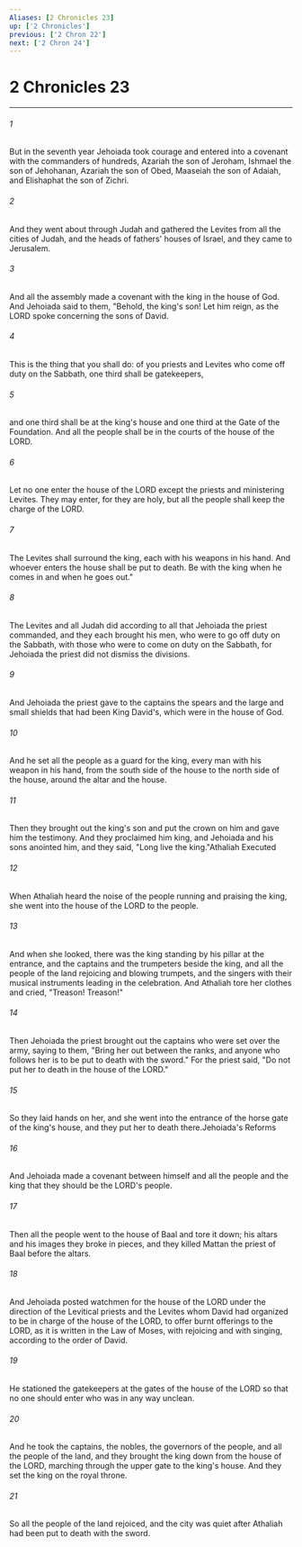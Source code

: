 ```yaml
---
Aliases: [2 Chronicles 23]
up: ['2 Chronicles']
previous: ['2 Chron 22']
next: ['2 Chron 24']
---
```

# 2 Chronicles 23
***



###### 1 
But in the seventh year Jehoiada took courage and entered into a covenant with the commanders of hundreds, Azariah the son of Jeroham, Ishmael the son of Jehohanan, Azariah the son of Obed, Maaseiah the son of Adaiah, and Elishaphat the son of Zichri. 

###### 2 
And they went about through Judah and gathered the Levites from all the cities of Judah, and the heads of fathers' houses of Israel, and they came to Jerusalem. 

###### 3 
And all the assembly made a covenant with the king in the house of God. And Jehoiada said to them, "Behold, the king's son! Let him reign, as the LORD spoke concerning the sons of David. 

###### 4 
This is the thing that you shall do: of you priests and Levites who come off duty on the Sabbath, one third shall be gatekeepers, 

###### 5 
and one third shall be at the king's house and one third at the Gate of the Foundation. And all the people shall be in the courts of the house of the LORD. 

###### 6 
Let no one enter the house of the LORD except the priests and ministering Levites. They may enter, for they are holy, but all the people shall keep the charge of the LORD. 

###### 7 
The Levites shall surround the king, each with his weapons in his hand. And whoever enters the house shall be put to death. Be with the king when he comes in and when he goes out." 

###### 8 
The Levites and all Judah did according to all that Jehoiada the priest commanded, and they each brought his men, who were to go off duty on the Sabbath, with those who were to come on duty on the Sabbath, for Jehoiada the priest did not dismiss the divisions. 

###### 9 
And Jehoiada the priest gave to the captains the spears and the large and small shields that had been King David's, which were in the house of God. 

###### 10 
And he set all the people as a guard for the king, every man with his weapon in his hand, from the south side of the house to the north side of the house, around the altar and the house. 

###### 11 
Then they brought out the king's son and put the crown on him and gave him the testimony. And they proclaimed him king, and Jehoiada and his sons anointed him, and they said, "Long live the king."Athaliah Executed 

###### 12 
When Athaliah heard the noise of the people running and praising the king, she went into the house of the LORD to the people. 

###### 13 
And when she looked, there was the king standing by his pillar at the entrance, and the captains and the trumpeters beside the king, and all the people of the land rejoicing and blowing trumpets, and the singers with their musical instruments leading in the celebration. And Athaliah tore her clothes and cried, "Treason! Treason!" 

###### 14 
Then Jehoiada the priest brought out the captains who were set over the army, saying to them, "Bring her out between the ranks, and anyone who follows her is to be put to death with the sword." For the priest said, "Do not put her to death in the house of the LORD." 

###### 15 
So they laid hands on her, and she went into the entrance of the horse gate of the king's house, and they put her to death there.Jehoiada's Reforms 

###### 16 
And Jehoiada made a covenant between himself and all the people and the king that they should be the LORD's people. 

###### 17 
Then all the people went to the house of Baal and tore it down; his altars and his images they broke in pieces, and they killed Mattan the priest of Baal before the altars. 

###### 18 
And Jehoiada posted watchmen for the house of the LORD under the direction of the Levitical priests and the Levites whom David had organized to be in charge of the house of the LORD, to offer burnt offerings to the LORD, as it is written in the Law of Moses, with rejoicing and with singing, according to the order of David. 

###### 19 
He stationed the gatekeepers at the gates of the house of the LORD so that no one should enter who was in any way unclean. 

###### 20 
And he took the captains, the nobles, the governors of the people, and all the people of the land, and they brought the king down from the house of the LORD, marching through the upper gate to the king's house. And they set the king on the royal throne. 

###### 21 
So all the people of the land rejoiced, and the city was quiet after Athaliah had been put to death with the sword.

